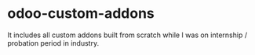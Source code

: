 # odoo-custom-addons
It includes all custom addons built from scratch while I was on internship / probation period in industry.

